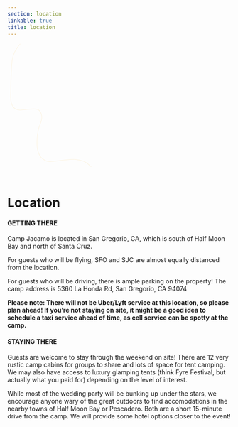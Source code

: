 ```yaml
---
section: location
linkable: true
title: location
---
```


  <div class="line-wrap location-line-wrap before">
    <svg height="30%" width="40%" class="line-5 line" xmlns="http://www.w3.org/2000/svg" viewBox="0 0 200 300" xmlns:xlink="http://www.w3.org/1999/xlink"><path d="M187.26 275.76C174.76 264.76 172.53 262.41 152.26 259.44C145.77 258.49 132.49 260.27 127.73 260.78C117.62 261.86 108.7 263.18 99.18 263.86C89.67 264.53 86.51 263.41 80.86 259.44C75.21 255.47 72.19 253.56 68.25 241.28C64.31 229 65.44 197.83 72.98 180.7C80.52 163.57 74.83 152.14 69.16 148.56C67.65 147.61 65.58 147.08 64.94 146.98C61.87 146.54 59.94 145.29 33.4 148.64C15.71 150.88 7 141.21 7.27 119.64C7.67 79.27 8.69 52.31 10.35 38.76C12.01 25.2 18.09 12.73 28.59 1.34" opacity="1" fill-opacity="0" stroke="#fcf3e0" stroke-opacity="1"></path></svg>
  </div>

# Location

<div class="location-map">
  <div id="google-map-entry"></div>
</div>


#### GETTING THERE

Camp Jacamo is located in San Gregorio, CA, which is south of Half Moon Bay and north of Santa Cruz.

For guests who will be flying, SFO and SJC are almost equally distanced from the location. 

For guests who will be driving, there is ample parking on the property! The camp address is 5360 La Honda Rd, San Gregorio, CA 94074

**Please note: There will not be Uber/Lyft service at this location, so please plan ahead! If you’re not staying on site, it might be a good idea to schedule a taxi service ahead of time, as cell service can be spotty at the camp.**

#### STAYING THERE

Guests are welcome to stay through the weekend on site! There are 12 very rustic camp cabins for groups to share and lots of space for tent camping. We may also have access to luxury glamping tents (think Fyre Festival, but actually what you paid for) depending on the level of interest. 

While most of the wedding party will be bunking up under the stars, we encourage anyone wary of the great outdoors to find accomodations in the nearby towns of Half Moon Bay or Pescadero. Both are a short 15-minute drive from the camp. We will provide some hotel options closer to the event!


